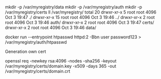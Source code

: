 mkdir -p /var/myregistry/data
mkdir -p /var/myregistry/auth
mkdir -p /var/myregistry/certs
ll /var/myregistry/
total 20
drwxr-xr-x  5 root root 4096 Oct  3 19:47 ./
drwxr-xr-x 15 root root 4096 Oct  3 19:46 ../
drwxr-xr-x  2 root root 4096 Oct  3 19:46 auth/
drwxr-xr-x  2 root root 4096 Oct  3 19:47 certs/
drwxr-xr-x  2 root root 4096 Oct  3 19:46 data/

docker run --entrypoint htpasswd httpd:2 -Bbn user password123 > /var/myregistry/auth/htpasswd

Generation own cert

openssl req -newkey rsa:4096 -nodes -sha256 -keyout /var/myregistry/certs/domain.key -x509 -days 365 -out /var/myregistry/certs/domain.crt
